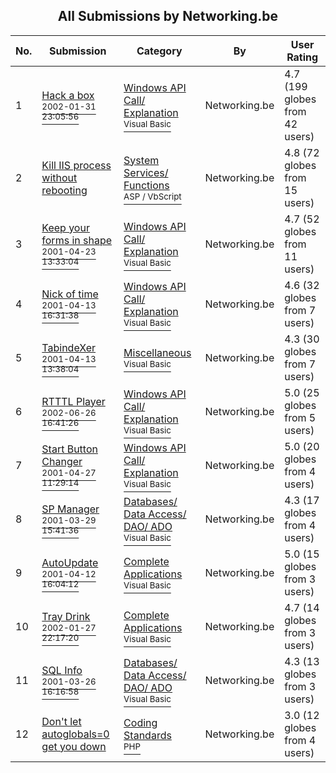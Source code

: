 ﻿<div align="center">

## All Submissions by Networking\.be

</div>

No.  | Submission | Category | By   | User Rating
---- | ---------- | -------- | ---- | -----------
1 | [Hack a box<br /><sup>2002-01-31 23:05:56</sup>](https://github.com/Planet-Source-Code/networking-be-hack-a-box__1-31374) | [Windows API Call/ Explanation<br /><sup>Visual Basic</sup>](../ByCategory/windows-api-call-explanation__1-39.md) | Networking\.be | 4.7 (199 globes from 42 users)
2 | [Kill IIS process without rebooting<br />](https://github.com/Planet-Source-Code/networking-be-kill-iis-process-without-rebooting__4-7414) | [System Services/ Functions<br /><sup>ASP / VbScript</sup>](../ByCategory/system-services-functions__4-23.md) | Networking\.be | 4.8 (72 globes from 15 users)
3 | [Keep your forms in shape<br /><sup>2001-04-23 13:33:04</sup>](https://github.com/Planet-Source-Code/networking-be-keep-your-forms-in-shape__1-22627) | [Windows API Call/ Explanation<br /><sup>Visual Basic</sup>](../ByCategory/windows-api-call-explanation__1-39.md) | Networking\.be | 4.7 (52 globes from 11 users)
4 | [Nick of time<br /><sup>2001-04-13 16:31:38</sup>](https://github.com/Planet-Source-Code/networking-be-nick-of-time__1-22378) | [Windows API Call/ Explanation<br /><sup>Visual Basic</sup>](../ByCategory/windows-api-call-explanation__1-39.md) | Networking\.be | 4.6 (32 globes from 7 users)
5 | [TabindeXer<br /><sup>2001-04-13 13:38:04</sup>](https://github.com/Planet-Source-Code/networking-be-tabindexer__1-22376) | [Miscellaneous<br /><sup>Visual Basic</sup>](../ByCategory/miscellaneous__1-1.md) | Networking\.be | 4.3 (30 globes from 7 users)
6 | [RTTTL Player<br /><sup>2002-06-26 16:41:26</sup>](https://github.com/Planet-Source-Code/networking-be-rtttl-player__1-36429) | [Windows API Call/ Explanation<br /><sup>Visual Basic</sup>](../ByCategory/windows-api-call-explanation__1-39.md) | Networking\.be | 5.0 (25 globes from 5 users)
7 | [Start Button Changer<br /><sup>2001-04-27 11:29:14</sup>](https://github.com/Planet-Source-Code/networking-be-start-button-changer__1-22739) | [Windows API Call/ Explanation<br /><sup>Visual Basic</sup>](../ByCategory/windows-api-call-explanation__1-39.md) | Networking\.be | 5.0 (20 globes from 4 users)
8 | [SP Manager<br /><sup>2001-03-29 15:41:36</sup>](https://github.com/Planet-Source-Code/networking-be-sp-manager__1-22006) | [Databases/ Data Access/ DAO/ ADO<br /><sup>Visual Basic</sup>](../ByCategory/databases-data-access-dao-ado__1-6.md) | Networking\.be | 4.3 (17 globes from 4 users)
9 | [AutoUpdate<br /><sup>2001-04-12 16:04:12</sup>](https://github.com/Planet-Source-Code/networking-be-autoupdate__1-22340) | [Complete Applications<br /><sup>Visual Basic</sup>](../ByCategory/complete-applications__1-27.md) | Networking\.be | 5.0 (15 globes from 3 users)
10 | [Tray Drink<br /><sup>2002-01-27 22:17:20</sup>](https://github.com/Planet-Source-Code/networking-be-tray-drink__1-31251) | [Complete Applications<br /><sup>Visual Basic</sup>](../ByCategory/complete-applications__1-27.md) | Networking\.be | 4.7 (14 globes from 3 users)
11 | [SQL Info<br /><sup>2001-03-26 16:16:58</sup>](https://github.com/Planet-Source-Code/networking-be-sql-info__1-21940) | [Databases/ Data Access/ DAO/ ADO<br /><sup>Visual Basic</sup>](../ByCategory/databases-data-access-dao-ado__1-6.md) | Networking\.be | 4.3 (13 globes from 3 users)
12 | [Don't let autoglobals=0 get you down<br />](https://github.com/Planet-Source-Code/networking-be-don-t-let-autoglobals-0-get-you-down__8-838) | [Coding Standards<br /><sup>PHP</sup>](../ByCategory/coding-standards__8-33.md) | Networking\.be | 3.0 (12 globes from 4 users)

